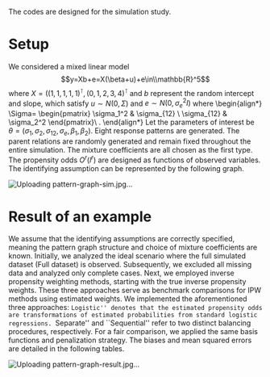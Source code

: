 The codes are designed for the simulation study.

# Setup

We considered a mixed linear model $$y=Xb+e=X(\beta+u)+e\in\\mathbb{R}^5$$ where $X=((1,1,1,1,1)^\intercal, (0,1,2,3,4)^\intercal$ and $b$ represent the random intercept and slope, which satisfy $u\sim N(0, \Sigma)$ and  $e\sim N(0, \sigma_e^2I)$ where
\begin{align*}
\Sigma=
\begin{pmatrix}
\sigma_1^2 & \sigma_{12} \\
\sigma_{12} & \sigma_2^2
\end{pmatrix}\ .
\end{align*}
Let the parameters of interest be $\theta=(\sigma_1, \sigma_2, \sigma_{12}, \sigma_e, \beta_1, \beta_2)$. Eight response patterns are generated. The parent relations are randomly generated and remain fixed throughout the entire simulation. The mixture coefficients are all chosen as the first type. The propensity odds $O^r(l^r)$ are designed as functions of observed variables. The identifying assumption can be represented by the following graph.

![Uploading pattern-graph-sim.jpg…]()



# Result of an example


We assume that the identifying assumptions are correctly specified, meaning the pattern graph structure and choice of mixture coefficients are known. Initially, we analyzed the ideal scenario where the full simulated dataset (Full dataset) is observed. Subsequently, we excluded all missing data and analyzed only complete cases. Next, we employed inverse propensity weighting methods, starting with the true inverse propensity weights. These three approaches serve as benchmark comparisons for IPW methods using estimated weights. We implemented the aforementioned three approaches: ``Logistic'' denotes that the estimated propensity odds are transformations of estimated probabilities from standard logistic regressions. ``Separate'' and ``Sequential'' refer to two distinct balancing procedures, respectively. For a fair comparison, we applied the same basis functions and penalization strategy. The biases and mean squared errors are detailed in the following tables.

![Uploading pattern-graph-result.jpg…]()
